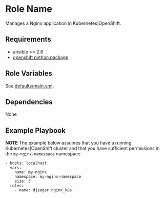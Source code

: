 Role Name
=========

Manages a Nginx application in Kubernetes|OpenShift.

Requirements
------------

* ansible >= 2.6
* [openshift python package](https://pypi.org/project/openshift/)

Role Variables
--------------

See [defaults/main.yml](defaults/main.yml).

Dependencies
------------

None

Example Playbook
----------------

**NOTE** The example below assumes that you have a running Kubernetes|OpenShift
cluster and that you have sufficient permissions in the
`my-nginx-namespace` namespace.

```
- hosts: localhost
  vars:
    name: my-nginx
    namespace: my-nginx-namespace
    size: 3
  roles:
    - name: djzager.nginx_k8s
```
